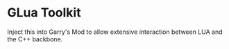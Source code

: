 # GLua Toolkit
Inject this into Garry's Mod to allow extensive interaction between LUA and the C++ backbone.
